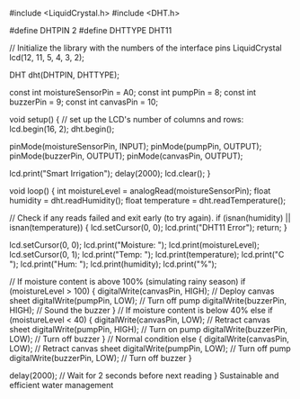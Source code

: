 #include <LiquidCrystal.h>
#include <DHT.h>

#define DHTPIN 2
#define DHTTYPE DHT11

// Initialize the library with the numbers of the interface pins
LiquidCrystal lcd(12, 11, 5, 4, 3, 2);

DHT dht(DHTPIN, DHTTYPE);

const int moistureSensorPin = A0;
const int pumpPin = 8;
const int buzzerPin = 9;
const int canvasPin = 10;

void setup() {
  // set up the LCD's number of columns and rows:
  lcd.begin(16, 2);
  dht.begin();
  
  pinMode(moistureSensorPin, INPUT);
  pinMode(pumpPin, OUTPUT);
  pinMode(buzzerPin, OUTPUT);
  pinMode(canvasPin, OUTPUT);
  
  lcd.print("Smart Irrigation");
  delay(2000);
  lcd.clear();
}

void loop() {
  int moistureLevel = analogRead(moistureSensorPin);
  float humidity = dht.readHumidity();
  float temperature = dht.readTemperature();

  // Check if any reads failed and exit early (to try again).
  if (isnan(humidity) || isnan(temperature)) {
    lcd.setCursor(0, 0);
    lcd.print("DHT11 Error");
    return;
  }

  lcd.setCursor(0, 0);
  lcd.print("Moisture: ");
  lcd.print(moistureLevel);
  lcd.setCursor(0, 1);
  lcd.print("Temp: ");
  lcd.print(temperature);
  lcd.print("C ");
  lcd.print("Hum: ");
  lcd.print(humidity);
  lcd.print("%");

  // If moisture content is above 100% (simulating rainy season)
  if (moistureLevel > 100) {
    digitalWrite(canvasPin, HIGH); // Deploy canvas sheet
    digitalWrite(pumpPin, LOW); // Turn off pump
    digitalWrite(buzzerPin, HIGH); // Sound the buzzer
  } 
  // If moisture content is below 40%
  else if (moistureLevel < 40) {
    digitalWrite(canvasPin, LOW); // Retract canvas sheet
    digitalWrite(pumpPin, HIGH); // Turn on pump
    digitalWrite(buzzerPin, LOW); // Turn off buzzer
  } 
  // Normal condition
  else {
    digitalWrite(canvasPin, LOW); // Retract canvas sheet
    digitalWrite(pumpPin, LOW); // Turn off pump
    digitalWrite(buzzerPin, LOW); // Turn off buzzer
  }

  delay(2000); // Wait for 2 seconds before next reading
}
Sustainable and efficient water management 
